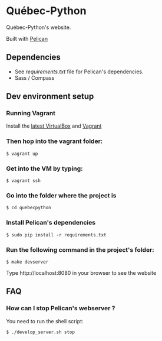 # Québec-Python

Québec-Python's website.

Built with [Pelican](http://getpelican.com)

## Dependencies

* See *requirements.txt* file for Pelican's dependencies.
* Sass / Compass

## Dev environment setup

### Running Vagrant

Install the [latest VirtualBox](https://www.virtualbox.org/) and [Vagrant](http://www.vagrantup.com/)

### Then hop into the vagrant folder:

    $ vagrant up

### Get into the VM by typing:

    $ vagrant ssh

### Go into the folder where the project is

    $ cd quebecpython

### Install Pelican's dependencies

    $ sudo pip install -r requirements.txt

### Run the following command in the project's folder:

    $ make devserver

Type http://localhost:8080 in your browser to see the website

## FAQ

### How can I stop Pelican's webserver ?

You need to run the shell script:

    $ ./develop_server.sh stop
